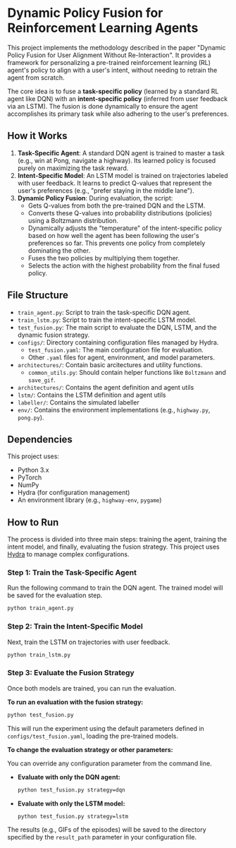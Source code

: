 # Dynamic Policy Fusion for Reinforcement Learning Agents

This project implements the methodology described in the paper "Dynamic Policy Fusion for User Alignment Without Re-Interaction". It provides a framework for personalizing a pre-trained reinforcement learning (RL) agent's policy to align with a user's intent, without needing to retrain the agent from scratch.

The core idea is to fuse a **task-specific policy** (learned by a standard RL agent like DQN) with an **intent-specific policy** (inferred from user feedback via an LSTM). The fusion is done dynamically to ensure the agent accomplishes its primary task while also adhering to the user's preferences.

## How it Works

1.  **Task-Specific Agent**: A standard DQN agent is trained to master a task (e.g., win at Pong, navigate a highway). Its learned policy is focused purely on maximizing the task reward.
2.  **Intent-Specific Model**: An LSTM model is trained on trajectories labeled with user feedback. It learns to predict Q-values that represent the user's preferences (e.g., "prefer staying in the middle lane").
3.  **Dynamic Policy Fusion**: During evaluation, the script:
    * Gets Q-values from both the pre-trained DQN and the LSTM.
    * Converts these Q-values into probability distributions (policies) using a Boltzmann distribution.
    * Dynamically adjusts the "temperature" of the intent-specific policy based on how well the agent has been following the user's preferences so far. This prevents one policy from completely dominating the other.
    * Fuses the two policies by multiplying them together.
    * Selects the action with the highest probability from the final fused policy.

## File Structure

* `train_agent.py`: Script to train the task-specific DQN agent.
* `train_lstm.py`: Script to train the intent-specific LSTM model.
* `test_fusion.py`: The main script to evaluate the DQN, LSTM, and the dynamic fusion strategy.
* `configs/`: Directory containing configuration files managed by Hydra.
    * `test_fusion.yaml`: The main configuration file for evaluation.
    * Other `.yaml` files for agent, environment, and model parameters.
* `architectures/`: Contain basic arcitectures and utility functions.
    * `common_utils.py`: Should contain helper functions like `Boltzmann` and `save_gif`.
* `architectures/`: Contains the agent definition and agent utils
* `lstm/`: Contains the LSTM definition and agent utils
* `labeller/`: Contains the simulated labeller
* `env/`: Contains the environment implementations (e.g., `highway.py`, `pong.py`).

## Dependencies

This project uses:
* Python 3.x
* PyTorch
* NumPy
* Hydra (for configuration management)
* An environment library (e.g., `highway-env`, `pygame`)

## How to Run

The process is divided into three main steps: training the agent, training the intent model, and finally, evaluating the fusion strategy. This project uses [Hydra](https://hydra.cc/) to manage complex configurations.

### Step 1: Train the Task-Specific Agent

Run the following command to train the DQN agent. The trained model will be saved for the evaluation step.

```bash
python train_agent.py
```

### Step 2: Train the Intent-Specific Model

Next, train the LSTM on trajectories with user feedback.

```bash
python train_lstm.py
```

### Step 3: Evaluate the Fusion Strategy

Once both models are trained, you can run the evaluation.

**To run an evaluation with the fusion strategy:**

```bash
python test_fusion.py
```

This will run the experiment using the default parameters defined in `configs/test_fusion.yaml`, loading the pre-trained models.

**To change the evaluation strategy or other parameters:**

You can override any configuration parameter from the command line.

* **Evaluate with only the DQN agent:**
    ```bash
    python test_fusion.py strategy=dqn
    ```

* **Evaluate with only the LSTM model:**
    ```bash
    python test_fusion.py strategy=lstm
    ```


The results (e.g., GIFs of the episodes) will be saved to the directory specified by the `result_path` parameter in your configuration file.
